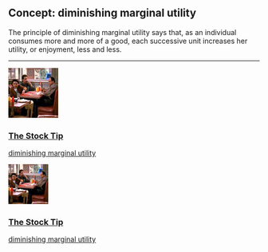 ## Concept: diminishing marginal utility

The principle of diminishing marginal utility says that, as an individual consumes more and more of a good, each successive unit increases her utility, or enjoyment, less and less.

<hr>
<div class="clip-listing">
<img src="media/icons/stock_tip_clip2.jpg" alt="The Stock Tip icon">

### [The Stock Tip](../../clip/5/)

[diminishing marginal utility](/concept/diminishing-marginal-utility/)
</div>

<div class="clip-listing">
<img src="media/icons/stock_tip_clip2_.jpg" alt="The Stock Tip icon">

### [The Stock Tip](../../clip/41/)

[diminishing marginal utility](/concept/diminishing-marginal-utility/)
</div>

